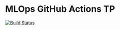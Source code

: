 # MLOps GitHub Actions TP

[![Build Status](https://github.com/nohoariifamibelle/mlops-github-actions-tp/actions/workflows/badge.yml/badge.svg)](https://github.com/nohoariifamibelle/mlops-github-actions-tp/actions)
